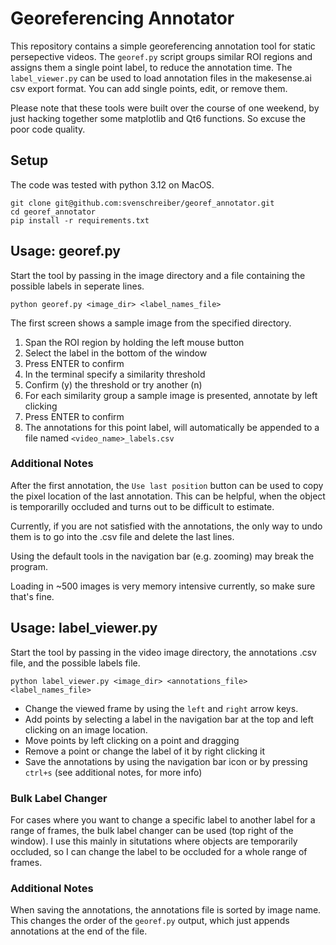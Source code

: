 # Georeferencing Annotator
This repository contains a simple georeferencing annotation tool for static persepective videos. The `georef.py` script groups similar ROI regions and assigns them a single point label, to reduce the annotation time. The `label_viewer.py` can be used to load annotation files in the makesense.ai csv export format. You can add single points, edit, or remove them.

Please note that these tools were built over the course of one weekend, by just hacking together some matplotlib and Qt6 functions. So excuse the poor code quality.

## Setup
The code was tested with python 3.12 on MacOS.
```
git clone git@github.com:svenschreiber/georef_annotator.git
cd georef_annotator
pip install -r requirements.txt
```

## Usage: georef.py
Start the tool by passing in the image directory and a file containing the possible labels in seperate lines.

```
python georef.py <image_dir> <label_names_file>
```

The first screen shows a sample image from the specified directory. 
1. Span the ROI region by holding the left mouse button
2. Select the label in the bottom of the window
3. Press ENTER to confirm
4. In the terminal specify a similarity threshold
5. Confirm (y) the threshold or try another (n)
6. For each similarity group a sample image is presented, annotate by left clicking
7. Press ENTER to confirm
8. The annotations for this point label, will automatically be appended to a file named `<video_name>_labels.csv`

### Additional Notes
After the first annotation, the `Use last position` button can be used to copy the pixel location of the last annotation. This can be helpful, when the object is temporarilly occluded and turns out to be difficult to estimate.

Currently, if you are not satisfied with the annotations, the only way to undo them is to go into the .csv file and delete the last lines.

Using the default tools in the navigation bar (e.g. zooming) may break the program.

Loading in ~500 images is very memory intensive currently, so make sure that's fine.

## Usage: label_viewer.py
Start the tool by passing in the video image directory, the annotations .csv file, and the possible labels file.

```
python label_viewer.py <image_dir> <annotations_file> <label_names_file>
```

- Change the viewed frame by using the `left` and `right` arrow keys.
- Add points by selecting a label in the navigation bar at the top and left clicking on an image location.
- Move points by left clicking on a point and dragging
- Remove a point or change the label of it by right clicking it
- Save the annotations by using the navigation bar icon or by pressing `ctrl+s` (see additional notes, for more info)

### Bulk Label Changer
For cases where you want to change a specific label to another label for a range of frames, the bulk label changer can be used (top right of the window). I use this mainly in situtations where objects are temporarily occluded, so I can change the label to be occluded for a whole range of frames.

### Additional Notes
When saving the annotations, the annotations file is sorted by image name. This changes the order of the `georef.py` output, which just appends annotations at the end of the file.